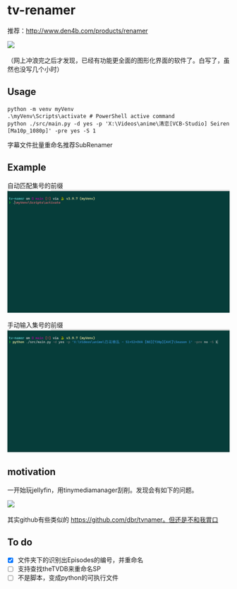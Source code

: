 # tv-renamer


推荐：http://www.den4b.com/products/renamer

![](https://shaojiemike.oss-cn-hangzhou.aliyuncs.com/img/20230109200339.png)

（网上冲浪完之后才发现，已经有功能更全面的图形化界面的软件了。白写了，虽然也没写几个小时）
## Usage

```
python -m venv myVenv
.\myVenv\Scripts\activate # PowerShell active command
python ./src/main.py -d yes -p 'X:\Videos\anime\清恋[VCB-Studio] Seiren [Ma10p_1080p]' -pre yes -S 1
```
字幕文件批量重命名推荐SubRenamer

## Example

自动匹配集号的前缀
![](./fig/test3.gif)

手动输入集号的前缀
![](./fig/test4.gif)
## motivation

一开始玩jellyfin，用tinymediamanager刮削。发现会有如下的问题。

![](https://shaojiemike.oss-cn-hangzhou.aliyuncs.com/img/20221220160532.png)

其实github有些类似的 https://github.com/dbr/tvnamer。但还是不和我胃口

## To do
- [x] 文件夹下的识别出Episodes的编号，并重命名
- [ ] 支持查找theTVDB来重命名SP
- [ ] 不是脚本，变成python的可执行文件
